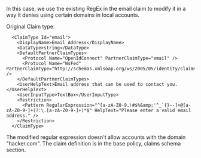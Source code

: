 <Under construction>

In this case, we use the existing RegEx in the email claim to modify it in a way it denies using certain domains in local accounts.

Original Claim type:

	  <ClaimType Id="email">
        <DisplayName>Email Address</DisplayName>
        <DataType>string</DataType>
        <DefaultPartnerClaimTypes>
          <Protocol Name="OpenIdConnect" PartnerClaimType="email" />
          <Protocol Name="WsFed" PartnerClaimType="http://schemas.xmlsoap.org/ws/2005/05/identity/claims/email" />
        </DefaultPartnerClaimTypes>
        <UserHelpText>Email address that can be used to contact you.</UserHelpText>
        <UserInputType>TextBox</UserInputType>
        <Restriction>
          <Pattern RegularExpression="^[a-zA-Z0-9.!#$%&amp;'^_`{}~-]+@[a-zA-Z0-9-]+(?:\.[a-zA-Z0-9-]+)*$" HelpText="Please enter a valid email address." />
        </Restriction>
      </ClaimType>
	  
The modified regular expression doesn't allow accounts with the domain "hacker.com". The claim definition is in the base policy, claims schema section.